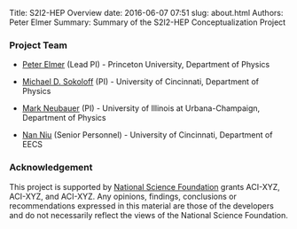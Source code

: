 Title: S2I2-HEP Overview
date: 2016-06-07 07:51
slug: about.html
Authors: Peter Elmer
Summary: Summary of the S2I2-HEP Conceptualization Project



### Project Team

  * [Peter Elmer](http://www.princeton.edu/physics/people/display_person.xml?netid=gelmer&display=Research%20Staff) (Lead PI) - Princeton University, Department of Physics

  * [Michael D. Sokoloff](http://www.artsci.uc.edu/departments/physics/fac_staff.html?eid=sokoloff&thecomp=uceprof) (PI) - University of Cincinnati, Department of Physics

  * [Mark Neubauer](https://physics.illinois.edu/people/profile.asp?msn) (PI) - University of Illinois at Urbana-Champaign, Department of Physics


  * [Nan Niu](http://homepages.uc.edu/~niunn/) (Senior Personnel) - University of Cincinnati, Department of EECS

### Acknowledgement

This project is supported by [National Science Foundation](http://nsf.gov) grants ACI-XYZ, ACI-XYZ, and ACI-XYZ. Any opinions, findings, conclusions or recommendations expressed in this material are those of the developers and do not necessarily reflect the views of the National Science Foundation.



